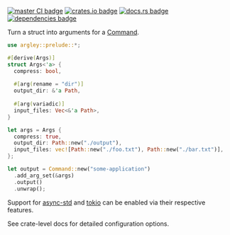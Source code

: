 [![master CI badge](https://img.shields.io/github/actions/workflow/status/Alorel/argley-rs/ci.yml?label=master%20CI)](https://github.com/Alorel/argley-rs/actions/workflows/ci.yml?query=branch%3Amaster)
[![crates.io badge](https://img.shields.io/crates/v/argley)](https://crates.io/crates/argley)
[![docs.rs badge](https://img.shields.io/docsrs/argley?label=docs.rs)](https://docs.rs/argley)
[![dependencies badge](https://img.shields.io/librariesio/release/cargo/argley)](https://libraries.io/cargo/argley)

Turn a struct into arguments for a [Command](https://doc.rust-lang.org/stable/std/process/struct.Command.html).

```rust
use argley::prelude::*;

#[derive(Args)]
struct Args<'a> {
  compress: bool,
  
  #[arg(rename = "dir")]
  output_dir: &'a Path,
  
  #[arg(variadic)]
  input_files: Vec<&'a Path>,
}

let args = Args {
  compress: true,
  output_dir: Path::new("./output"),
  input_files: vec![Path::new("./foo.txt"), Path::new("./bar.txt")],
};

let output = Command::new("some-application")
  .add_arg_set(&args)
  .output()
  .unwrap();
```

Support for [async-std](https://crates.io/crates/async-std) and [tokio](https://crates.io/crates/tokio) can be enabled
via their respective features.

See crate-level docs for detailed configuration options.
